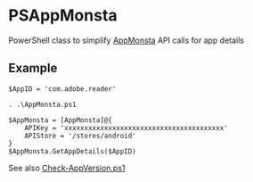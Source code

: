 # PSAppMonsta
PowerShell class to simplify [AppMonsta](https://appmonsta.com/) API calls for app details

## Example
    $AppID = 'com.adobe.reader'
    
    . .\AppMonsta.ps1

    $AppMonsta = [AppMonsta]@{
        APIKey = 'xxxxxxxxxxxxxxxxxxxxxxxxxxxxxxxxxxxxxxxx'
        APIStore = '/stores/android'
    }
    $AppMonsta.GetAppDetails($AppID)
    
See also [Check-AppVersion.ps1](/Check-AppVersion.ps1)
